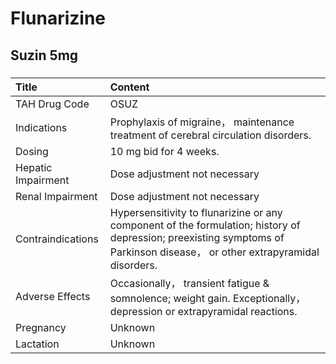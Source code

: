 # Flunarizine

## Suzin 5mg

##### 

| Title              | Content                                                                                                                                                                    |
|:-------------------|:---------------------------------------------------------------------------------------------------------------------------------------------------------------------------|
| TAH Drug Code      | OSUZ                                                                                                                                                                       |
| Indications        | Prophylaxis of migraine， maintenance treatment of cerebral circulation disorders.                                                                                         |
| Dosing             | 10 mg bid for 4 weeks.                                                                                                                                                     |
| Hepatic Impairment | Dose adjustment not necessary                                                                                                                                              |
| Renal Impairment   | Dose adjustment not necessary                                                                                                                                              |
| Contraindications  | Hypersensitivity to flunarizine or any component of the formulation; history of depression; preexisting symptoms of Parkinson disease， or other extrapyramidal disorders. |
| Adverse Effects    | Occasionally， transient fatigue & somnolence; weight gain. Exceptionally， depression or extrapyramidal reactions.                                                        |
| Pregnancy          | Unknown                                                                                                                                                                    |
| Lactation          | Unknown                                                                                                                                                                    |

